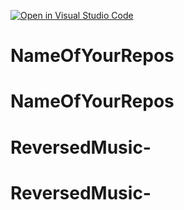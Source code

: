[![Open in Visual Studio Code](https://classroom.github.com/assets/open-in-vscode-718a45dd9cf7e7f842a935f5ebbe5719a5e09af4491e668f4dbf3b35d5cca122.svg)](https://classroom.github.com/online_ide?assignment_repo_id=11735890&assignment_repo_type=AssignmentRepo)
# NameOfYourRepos
# NameOfYourRepos
# ReversedMusic-
# ReversedMusic-
